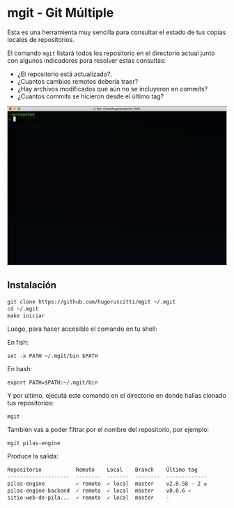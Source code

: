 # mgit - Git Múltiple

Esta es una herramienta muy sencilla para consultar el estado de tus
copias locales de repositorios.

El comando `mgit` listará todos los repositorio en el directorio actual
junto con algunos indicadores para resolver estas consultas:

- ¿El repositorio está actualizado?.
- ¿Cuantos cambios remotos debería traer?
- ¿Hay archivos modificados que aún no se incluyeron en commits?
- ¿Cuantos commits se hicieron desde el último tag?

![preview/demo.png](preview/demo.gif)

## Instalación

```
git clone https://github.com/hugoruscitti/mgit ~/.mgit
cd ~/.mgit
make iniciar
```

Luego, para hacer accesible el comando en tu shell:

En fish:

```
set -x PATH ~/.mgit/bin $PATH
```

En bash:

```
export PATH=$PATH:~/.mgit/bin
```

Y por último, ejecutá este comando en el directorio en donde hallas clonado
tus repositorios:

```
mgit
```

También vas a poder filtrar por el nombre del repositorio, por ejemplo:

```
mgit pilas-engine
```

Produce la salida:

```
Repositorio           Remoto    Local    Branch    Último tag
--------------------  --------  -------  --------  -------------
pilas-engine          ✓ remoto  ✓ local  master    v2.0.58 - 2 ↺
pilas-engine-backend  ✓ remoto  ✓ local  master    v0.0.6 ✓
sitio-web-de-pila...  ✓ remoto  ✓ local  master    -
```

